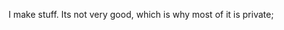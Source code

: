 I make stuff. Its not very good, which is why most of it is private;
<!---
x87-1/x87-1 is a ✨ special ✨ repository because its `README.md` (this file) appears on your GitHub profile.
You can click the Preview link to take a look at your changes.
--->
